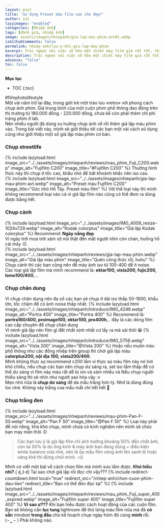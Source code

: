 ```yaml
---
layout: post
title: 'Sử dụng Preset màu film sao cho đẹp?'
author: sal
lazyimages: "enabled"
categories: [Nhiếp ảnh]
tags: [đánh giá, nhiếp ảnh]
image: assets/images/nhiepanh/gia-lap-mau-phim-avt01.webp
isGithubComments: false
permalink: nhiep-anh/luu-y-khi-gia-lap-mau-phim
excerpt: Trái ngược với việc sở hữu một chiếc máy film giá rất tốt, thì quá trình tạo chụp hình, tráng rửa lại là một rào cản lớn về tính bất tiện của nó so với xã hội ngày nay. Trong bài viết này, mình sẽ giới thiệu tới các bạn một vài sử dụng cũng như giới thiệu một số giả lập màu phim cơ bản bằng chính cách cách phân loại film thực dựa theo kích cỡ, chủng loại, và mục đích sử dụng cơ bản.
description: Trái ngược với việc sở hữu một chiếc máy film giá rất tốt, thì quá trình tạo chụp hình, tráng rửa lại là một rào cản lớn về tính bất tiện của nó so với xã hội ngày nay. Trong bài viết này, mình sẽ giới thiệu tới các bạn một vài sử dụng cũng như giới thiệu một số giả lập màu phim cơ bản bằng chính cách cách phân loại film thực dựa theo kích cỡ, chủng loại, và mục đích sử dụng cơ bản.
adsense: "false"
toc: false
---
```


**Mục lục**
* TOC
{:toc}

#filmphotolifestyle <br>
Một vài năm trở lại đây, trong giới trẻ một trào lưu «retro» với phong cách chụp ảnh phim. Giá trung bình của một cuộn phim phổ thông dao động trên thị trường từ 180.000 đồng - 220.000 đồng, chưa kể còn phải thêm chi phí tráng phim ở lab.<br>Nên nhiều người đã dùng xu hướng chụp ảnh về rồi thêm giả lập màu phim vào. Trong bài viết này, mình sẽ giới thiệu tới các bạn một vài cách sử dụng cũng như giới thiệu một số giả lập màu phim cơ bản.
### Chụp streetlife
{% include lazyload.html image_src="../../assets/images/nhiepanh/reviews/mau_phim_Fuji_C200.webp" image_alt="Fujifilm C200" image_title="#Fujifilm C200" %}
Thường hình thức này thì chụp ở tốc cao, khẩu nhỏ để bắt khoảnh khắc nên iso cao.<br>
{% include lazyload.html image_src="../../assets/images/nhiepanh/gia-lap-mau-phim-avt.webp" image_alt="Preset màu Fujifilm C200" image_title="Góc nhỏ Hồ Tây. Preset màu film" %}
Với thể loại này thì mình không recommend loại nào cả vì giả lập film nào cũng có thể đem ra dùng được bằng hết.
### Chụp cảnh
{% include lazyload.html image_src="../../assets/images/IMG_4009_resize-1024x729.webp" image_alt="Kodak colorplus" image_title="Giả lập Kodak colorplus" %}
Recommend: **Ngày nắng đẹp**<br>
Vì ngày trời mưa trời xám xịt nói thật đến mắt người nhìn còn chán, huống hồ cái máy :D.<br>
{% include lazyload.html image_src="../../assets/images/nhiepanh/reviews/gia-lap-mau-phim.webp" image_alt="Giả lập màu phim" image_title="Quên công thức rồi, huhu" %}
Chụp cảnh thì các bạn cũng nên để máy ảnh iso từ 100-400 để ít noise.<br>
Các loại giả lập film mà mình recommend là: **ektar100, vista200, fujic200, lomo100/400**,…
### Chụp chân dung
Vì chụp chân dung nên đa số các bạn sẽ chụp ở dải iso thấp 50-1600, khẩu lớn, tốc chậm để có ảnh noise thấp nhất.
{% include lazyload.html image_src="../../assets/images/nhiepanh/introduce/IMG_4246.webp" image_alt="Portra 400" image_title="Portra 400" %}
Recommend là: **portra160/400, proimage100, ektar100, pro400h**,.. đây là các dòng film cao cấp chuyên để chụp chân dung <br>
Vì mình giả lập nên film gì đắt nhất xịnh nhất cứ lấy ra mà sài thôi 😁
{% include lazyload.html image_src="../../assets/images/nhiepanh/introduce/IMG_5756.webp" image_alt="Vista 200" image_title="@Vista 200" %}
Hoặc nếu muốn màu phổ thông như các đồng nhiệp trên group thì chơi giả lập màu **colorplus200, nội địa 100, vista200/400**.<br>
Mình không thực sự recommend c200 lắm vì thực sự màu film này nó hơi khó chiều, nếu chụp các bạn nên chụp dư sáng ra, set iso tầm thấp để có thể dư sáng vì film này màu rất dễ bị  xỉn và xám nhiều và Nếu chụp người thiếu sáng thì sẽ  nhìn như người sao hỏa vậy :v<br>
Mẹo nhỏ nữa là **chụp dư sáng** để da mẫu trắng hơn tý. Nhớ là dùng đúng lúc nhé. Không váy trắng của mẫu mất chi tiết hết 🤣
### Chụp trắng đen
{% include lazyload.html image_src="../../assets/images/nhiepanh/reviews/mau-phim-Pan-F-50.webp" image_alt="Pan F 50" image_title="@Pan F 50" %}
Loại này phải để nói riêng, khá khó chụp, mình chưa có kinh nghiệm nên mình sẽ chúc bạn may mắn thôi :D <br>

> Các bạn lưu ý là giả lập film chỉ ảnh hưởng khoảng 50% đến chất ảnh, còn lại 50% là do ống kính & máy ảnh bạn đang dùng + điều kiện white balance nữa nhé, nên là ốp mầu film xông ảnh lên xanh lè hoặc vàng khè thì đừng chửi mình. =))

Mình có viết một bài về cách chọn film mà mình sưu tầm được. **Khó hiểu nhỉ?**.( ఠ ͟ʖ ఠ) Tại sao chơi giả lập rồi đọc chi vậy???
{% include redirect-countdown.html local="true" redirect_src="/nhiep-anh/chon-cuon-phim-dau-tien" redirect_title="Bạn có thể đón đọc tại" %}
{% include lazyload.html image_src="../../assets/images/nhiepanh/reviews/mau_phim_Fuji_super_400_expired.webp" image_alt="Fujifilm super 400" image_title="Fujifilm super 400" %}
**Vì sao ư???** Khi bạn hiểu được cách hoạt động của các cuộn film. Bạn sẽ không cần **lục tung** lightroom để thử từng màu film nữa mà đã **có sẵn** mindset **trong đầu** cho kế hoạch chụp ngày hôm đó cùng **mình** rồi.
(¬‿¬ ) Phải không nào.

